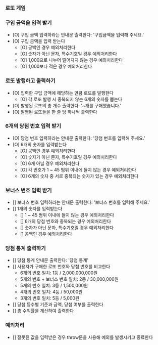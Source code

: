 ### 로또 게임

### 구입 금액을 입력 받기

- [O] 구입 금액 입력하라는 안내문 출력한다: '구입금액을 입력해 주세요.'
- [O] 구입 금액을 입력 받는다
  - [O] 공백인 경우 예외처리한다
  - [O] 숫자가 아닌 문자, 특수기호일 경우 예외처리한다
  - [O] 1,000으로 나누어 떨어지지 않는 경우 예외처리한다
  - [O] 1,000보다 적은 경우 예외처리한다

### 로또 발행하고 출력하기

- [O] 입력한 구입 금액에 해당하는 만큼 로또를 발행한다
  - [O] 각 로또 발행 시 중복되지 않는 6개의 숫자를 뽑는다
- [O] 발행된 로또의 총 개수 출력한다: '~개를 구매했습니다.'
- [O] 발행된 로또들을 한 줄 당 하나씩 출력한다

### 6개의 당첨 번호 입력 받기

- [O] 당첨 번호 입력하라는 안내문 출력한다: '당첨 번호를 입력해 주세요.'
- [O] 6개의 숫자를 입력받는다
  - [O] 공백인 경우 예외처리한다
  - [O] 숫자가 아닌 문자, 특수기호일 경우 예외처리한다
  - [O] 6개 아닐 경우 예외처리한다
  - [O] 각 번호가 1 ~ 45 범위 이내에 들지 않는 경우 예외처리한다
  - [O] 6개의 숫자 중 서로 중복되는 숫자가 있는 경우 예외처리한다

### 보너스 번호 입력 받기

- [] 보너스 번호 입력하라는 안내문 출력한다: '보너스 번호를 입력해 주세요.'
- [] 1개의 숫자를 입력받는다
  - [] 1 ~ 45 범위 이내에 들지 않는 경우 예외처리한다
  - [] 6개의 당첨 번호와 중복되는 경우 예외처리한다
  - [] 숫자가 아닌 문자, 특수기호일 경우 예외처리한다
  - [] 공백인 경우 예외처리한다

### 당첨 통계 출력하기

- [] 당쳠 통계 안내문 출력한다: '당첨 통계'
- [] 사용자가 구매한 로또 번호와 당첨 번호를 비교한다
  - 6개의 번호 일치: 1등 / 2,000,000,000원
  - 5개의 번호 + 보너스 번호 일치: 2등 / 30,000,000원
  - 5개의 번호 일치: 3등 / 1,500,000원
  - 4개의 번호 일치: 4등 / 50,000원
  - 3개의 번호 일치: 5등 / 5,000원
- [] 당첨 등수별 기준과 금액, 당첨 여부를 출력한다
- [] 총 수익률을 계산하여 출력한다

### 예외처리

- [] 잘못된 값을 입력받은 경우 throw문을 사용해 예외를 발생시키고 종료한다
